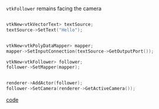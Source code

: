 `vtkFollower` remains facing the camera

```cpp

vtkNew<vtkVectorText> textSource;
textSource->SetText("Hello");


vtkNew<vtkPolyDataMapper> mapper;
mapper->SetInputConnection(textSource->GetOutputPort());

vtkNew<vtkFollower> follower;
follower->SetMapper(mapper);


renderer->AddActor(follower);
follower->SetCamera(renderer->GetActiveCamera());
```

[code](../src/Follower.cxx)
